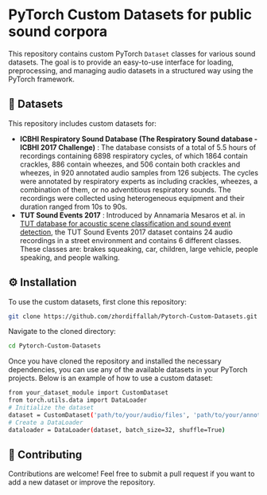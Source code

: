 # PyTorch Custom Datasets for public sound corpora

This repository contains custom PyTorch `Dataset` classes for various sound datasets. The goal is to provide an easy-to-use interface for loading, preprocessing, and managing audio datasets in a structured way using the PyTorch framework.

## 📁 Datasets

This repository includes custom datasets for:

- **ICBHI Respiratory Sound Database (The Respiratory Sound database - ICBHI 2017 Challenge)** : The database consists of a total of 5.5 hours of recordings containing 6898 respiratory cycles, of which 1864 contain crackles, 886 contain wheezes, and 506 contain both crackles and wheezes, in 920 annotated audio samples from 126 subjects. The cycles were annotated by respiratory experts as including crackles, wheezes, a combination of them, or no adventitious respiratory sounds. The recordings were collected using heterogeneous equipment and their duration ranged from 10s to 90s.
- **TUT Sound Events 2017** : Introduced by Annamaria Mesaros et al. in [TUT database for acoustic scene classification and sound event detection](https://ieeexplore.ieee.org/document/7760424/), the TUT Sound Events 2017 dataset contains 24 audio recordings in a street environment and contains 6 different classes. These classes are: brakes squeaking, car, children, large vehicle, people speaking, and people walking.


## ⚙️ Installation

To use the custom datasets, first clone this repository:

```bash
git clone https://github.com/zhordiffallah/Pytorch-Custom-Datasets.git
```
Navigate to the cloned directory:

```bash
cd Pytorch-Custom-Datasets
```
Once you have cloned the repository and installed the necessary dependencies, you can use any of the available datasets in your PyTorch projects. Below is an example of how to use a custom dataset:

```bash
from your_dataset_module import CustomDataset
from torch.utils.data import DataLoader
# Initialize the dataset
dataset = CustomDataset('path/to/your/audio/files', 'path/to/your/annotations')
# Create a DataLoader
dataloader = DataLoader(dataset, batch_size=32, shuffle=True)
```
## 🚀 Contributing
Contributions are welcome! Feel free to submit a pull request if you want to add a new dataset or improve the repository.
